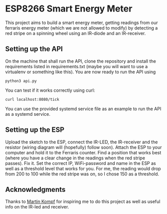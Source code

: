 # ESP8266 Smart Energy Meter

This project aims to build a smart energy meter, getting readings from our ferraris energy meter (which we are not allowed to modify) by detecting a red stripe on a spinning wheel using an IR-diode and an IR-receiver.

## Setting up the API
On the machine that shall run the API, clone the repository and install the requirements listed in requirements.txt (maybe you will want to use a virtualenv or something like this). You are now ready to run the API using
```
python3 api.py
```
You can test if it works correctly using curl:
```
curl localhost:8080/tick
```
You can use the provided systemd service file as an example to run the API as a systemd service.

## Setting up the ESP

Upload the sketch to the ESP, connect the IR-LED, the IR-receiver and the resistor (wiring diagram will (hopefully) follow soon). Attach the ESP to your computer and hold it to the Ferraris counter. Find a position that works best (where you have a clear change in the readings when the red stripe passes). Fix it. Set the correct IP, WiFi-password and name in the ESP as well as a threshold level that works for you. For me, the reading would drop from 200 to 100 while the red stripe was on, so I chose 150 as a threshold.

## Acknowledgments

Thanks to [Martin Kompf](https://www.kompf.de/tech/emeir.html) for inspiring me to do this project as well as useful info on the IR-led and receiver.
